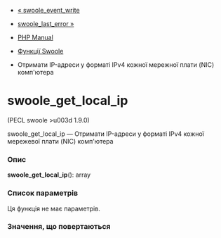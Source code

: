- [« swoole_event_write](function.swoole-event-write.md)
- [swoole_last_error »](function.swoole-last-error.md)

- [PHP Manual](index.md)
- [Функції Swoole](ref.swoole-funcs.md)
- Отримати IP-адреси у форматі IPv4 кожної мережної плати (NIC)
комп'ютера

# swoole_get_local_ip

(PECL swoole \>u003d 1.9.0)

swoole_get_local_ip — Отримати IP-адреси у форматі IPv4 кожної мережевої
плати (NIC) комп'ютера

### Опис

**swoole_get_local_ip**(): array

### Список параметрів

Ця функція не має параметрів.

### Значення, що повертаються
